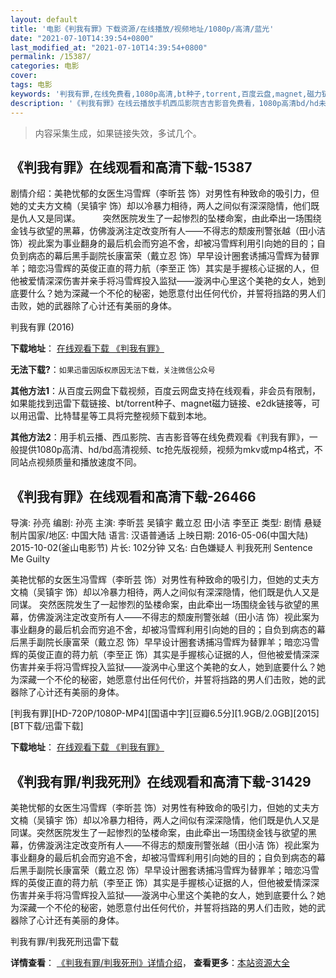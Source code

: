 ```yaml
---
layout: default
title: '电影《判我有罪》下载资源/在线播放/视频地址/1080p/高清/蓝光'
date: "2021-07-10T14:39:54+0800"
last_modified_at: "2021-07-10T14:39:54+0800"
permalink: /15387/
categories: 电影
cover:
tags: 电影
keywords: '判我有罪,在线免费看,1080p高清,bt种子,torrent,百度云盘,magnet,磁力链,迅雷下载资源'
description: '《判我有罪》在线云播放手机西瓜影院吉吉影音免费看，1080p高清bd/hd未删减完整版和tc抢先枪版，mkv/mp4格式，附带bt/torrent种子、magnet/磁力链、百度云盘、网盘资源迅雷下载链接'
---
```


>内容采集生成，如果链接失效，多试几个。


## 《判我有罪》在线观看和高清下载-15387

剧情介绍：美艳忧郁的女医生冯雪辉（李昕芸 饰）对男性有种致命的吸引力，但她的丈夫方文楠（吴镇宇 饰）却以冷暴力相待，两人之间似有深深隐情，他们既是仇人又是同谋。  　　突然医院发生了一起惨烈的坠楼命案，由此牵出一场围绕金钱与欲望的黑幕，仿佛漩涡注定改变所有人——不得志的颓废刑警张越（田小洁 饰）视此案为事业翻身的最后机会而穷追不舍，却被冯雪辉利用引向她的目的；自负到病态的幕后黑手副院长康富荣（戴立忍 饰）早早设计圈套诱捕冯雪辉为替罪羊；暗恋冯雪辉的英俊正直的蒋力航（李至正 饰）其实是手握核心证据的人，但他被爱情深深伤害并亲手将冯雪辉投入监狱——漩涡中心里这个美艳的女人，她到底要什么？她为深藏一个不伦的秘密，她愿意付出任何代价，并誓将挡路的男人们击败，她的武器除了心计还有美丽的身体。


判我有罪 (2016)

**下载地址**： [在线观看下载 《判我有罪》](https://www.btbtdy.me/btdy/dy4638.html) 


**无法下载?**：`如果迅雷因版权原因无法下载，关注微信公众号 `

**其他方法1**：从百度云网盘下载视频，百度云网盘支持在线观看，非会员有限制，如果能找到迅雷下载链接、bt/torrent种子、magnet磁力链接、e2dk链接等，可以用迅雷、比特彗星等工具将完整视频下载到本地。

**其他方法2**：用手机云播、西瓜影院、吉吉影音等在线免费观看《判我有罪》，一般提供1080p高清、hd/bd高清视频、tc抢先版视频，视频为mkv或mp4格式，不同站点视频质量和播放速度不同。


## 《判我有罪》在线观看和高清下载-26466

导演: 孙亮 编剧: 孙亮 主演: 李昕芸 吴镇宇 戴立忍 田小洁 李至正 类型: 剧情 悬疑 制片国家/地区: 中国大陆 语言: 汉语普通话 上映日期: 2016-05-06(中国大陆) 2015-10-02(釜山电影节) 片长: 102分钟 又名: 白色嫌疑人 判我死刑 Sentence Me Guilty

美艳忧郁的女医生冯雪辉（李昕芸 饰）对男性有种致命的吸引力，但她的丈夫方文楠（吴镇宇 饰）却以冷暴力相待，两人之间似有深深隐情，他们既是仇人又是同谋。 突然医院发生了一起惨烈的坠楼命案，由此牵出一场围绕金钱与欲望的黑幕，仿佛漩涡注定改变所有人——不得志的颓废刑警张越（田小洁 饰）视此案为事业翻身的最后机会而穷追不舍，却被冯雪辉利用引向她的目的；自负到病态的幕后黑手副院长康富荣（戴立忍 饰）早早设计圈套诱捕冯雪辉为替罪羊；暗恋冯雪辉的英俊正直的蒋力航（李至正 饰）其实是手握核心证据的人，但他被爱情深深伤害并亲手将冯雪辉投入监狱——漩涡中心里这个美艳的女人，她到底要什么？她为深藏一个不伦的秘密，她愿意付出任何代价，并誓将挡路的男人们击败，她的武器除了心计还有美丽的身体。


[判我有罪][HD-720P/1080P-MP4][国语中字][豆瓣6.5分][1.9GB/2.0GB][2015][BT下载/迅雷下载]

**下载地址**： [在线观看下载 《判我有罪》](https://www.btdx8.com/torrent/sentence_me_guilty_2015.html) 


## 《判我有罪/判我死刑》在线观看和高清下载-31429

美艳忧郁的女医生冯雪辉（李昕芸 饰）对男性有种致命的吸引力，但她的丈夫方文楠（吴镇宇 饰）却以冷暴力相待，两人之间似有深深隐情，他们既是仇人又是同谋。突然医院发生了一起惨烈的坠楼命案，由此牵出一场围绕金钱与欲望的黑幕，仿佛漩涡注定改变所有人——不得志的颓废刑警张越（田小洁 饰）视此案为事业翻身的最后机会而穷追不舍，却被冯雪辉利用引向她的目的；自负到病态的幕后黑手副院长康富荣（戴立忍 饰）早早设计圈套诱捕冯雪辉为替罪羊；暗恋冯雪辉的英俊正直的蒋力航（李至正 饰）其实是手握核心证据的人，但他被爱情深深伤害并亲手将冯雪辉投入监狱——漩涡中心里这个美艳的女人，她到底要什么？她为深藏一个不伦的秘密，她愿意付出任何代价，并誓将挡路的男人们击败，她的武器除了心计还有美丽的身体。<!---剧情end--->


判我有罪/判我死刑迅雷下载

**详情查看**： [《判我有罪/判我死刑》详情介绍](/movie/31429/)， **查看更多**：[本站资源大全](/movie/t/all/)

